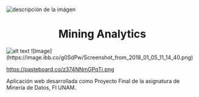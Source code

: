 ![descripción de la imágen](https://pasteboard.co/z374NNmGPqTi.png)
<h1 align="center"> Mining Analytics </h1>
<img src="https://pasteboard.co/z374NNmGPqTi.png" alt="alt text" />
![Image](https://image.ibb.co/g0SdPw/Screenshot_from_2018_01_05_11_14_40.png)


https://pasteboard.co/z374NNmGPqTi.png

Aplicación web desarrollada como Proyecto Final de la asignatura de Minería de Datos, FI UNAM.
